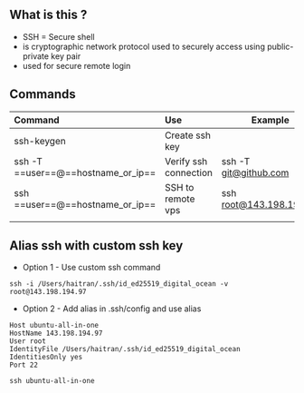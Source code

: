 ## What is this ?
- SSH = Secure shell
- is cryptographic network protocol used to securely access using public-private key pair
- used for secure remote login

## Commands

| Command                            | Use                   | Example                 |
| :--------------------------------- | :-------------------- | ----------------------- |
| ssh-keygen                         | Create ssh key        |                         |
| ssh -T ==user==@==hostname_or_ip== | Verify ssh connection | ssh -T git@github.com   |
| ssh ==user==@==hostname_or_ip==    | SSH to remote vps     | ssh root@143.198.194.97 |
|                                    |                       |                         |
## Alias ssh with custom ssh key

- Option 1 - Use custom ssh command

```
ssh -i /Users/haitran/.ssh/id_ed25519_digital_ocean -v root@143.198.194.97
```

- Option 2 - Add alias in .ssh/config and use alias

```
Host ubuntu-all-in-one
HostName 143.198.194.97
User root
IdentityFile /Users/haitran/.ssh/id_ed25519_digital_ocean
IdentitiesOnly yes
Port 22
```

```
ssh ubuntu-all-in-one
```
